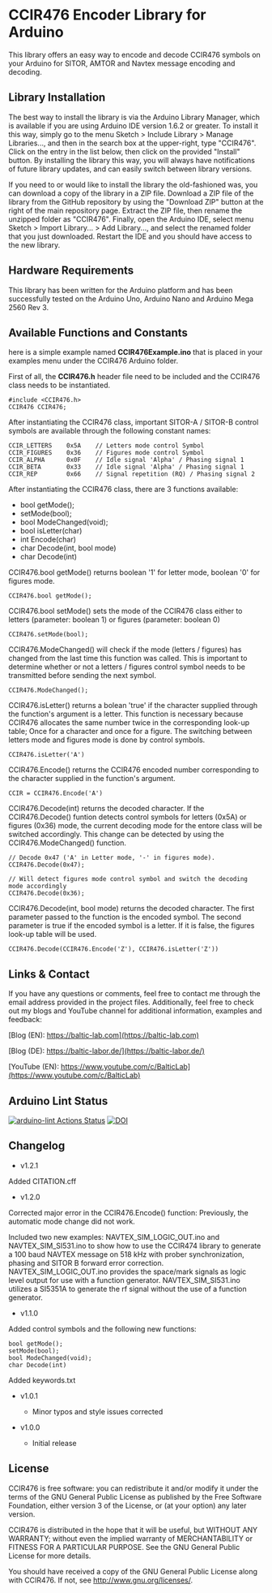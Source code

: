 CCIR476 Encoder Library for Arduino
==========================
This library offers an easy way to encode and decode CCIR476 symbols on your Arduino for SITOR, AMTOR and Navtex message encoding and decoding.

Library Installation
---------------------
The best way to install the library is via the Arduino Library Manager, which is available if you are using Arduino IDE version 1.6.2 or greater. To install it this way, simply go to the menu Sketch > Include Library > Manage Libraries..., and then in the search box at the upper-right, type "CCIR476". Click on the entry in the list below, then click on the provided "Install" button. By installing the library this way, you will always have notifications of future library updates, and can easily switch between library versions.

If you need to or would like to install the library the old-fashioned was, you can download a copy of the library in a ZIP file. Download a ZIP file of the library from the GitHub repository by using the "Download ZIP" button at the right of the main repository page. Extract the ZIP file, then rename the unzipped folder as "CCIR476". Finally, open the Arduino IDE, select menu Sketch > Import Library... > Add Library..., and select the renamed folder that you just downloaded. Restart the IDE and you should have access to the new library.

Hardware Requirements
-------------------------------
This library has been written for the Arduino platform and has been successfully tested on the Arduino Uno, Arduino Nano and Arduino Mega 2560 Rev 3.

Available Functions and Constants
-------

here is a simple example named **CCIR476Example.ino** that is placed in your examples menu under the CCIR476 Arduino folder. 

First of all, the **CCIR476.h** header file need to be included and the CCIR476 class needs to be instantiated.

    #include <CCIR476.h>
    CCIR476 CCIR476;
    
After instantiating the CCIR476 class, important SITOR-A / SITOR-B control symbols are available through the following constant names:
    
    CCIR_LETTERS    0x5A    // Letters mode control Symbol
    CCIR_FIGURES    0x36    // Figures mode control Symbol
    CCIR_ALPHA      0x0F    // Idle signal 'Alpha' / Phasing signal 1
    CCIR_BETA       0x33    // Idle signal 'Alpha' / Phasing signal 1
    CCIR_REP        0x66    // Signal repetition (RQ) / Phasing signal 2
    
 After instantiating the CCIR476 class, there are 3 functions available:
 
 - bool getMode();
 - setMode(bool);
 - bool ModeChanged(void);
 - bool isLetter(char)
 - int Encode(char)
 - char Decode(int, bool mode)
 - char Decode(int)
 
CCIR476.bool getMode() returns boolean '1' for letter mode, boolean '0' for figures mode. 
 
    CCIR476.bool getMode();
    
CCIR476.bool setMode() sets the mode of the CCIR476 class either to letters (parameter: boolean 1) or figures (parameter: boolean 0)

    CCIR476.setMode(bool);
    
CCIR476.ModeChanged() will check if the mode (letters / figures) has changed from the last time this function was called. This is important to determine whether or not a letters / figures control symbol needs to be transmitted before sending the next symbol. 
    
    CCIR476.ModeChanged();
    
 CCIR476.isLetter() returns a bolean 'true' if the character supplied through the function's argument is a letter. This function is necessary because CCIR476 allocates the same number twice in the corresponding look-up table; Once for a character and once for a figure. The switching between letters mode and figures mode is done by control symbols. 
    
    CCIR476.isLetter('A')
 
 CCIR476.Encode() returns the CCIR476 encoded number corresponding to the character supplied in the function's argument. 
    
    CCIR = CCIR476.Encode('A')
    
CCIR476.Decode(int) returns the decoded character. If the CCIR476.Decode() funtion detects control symbols for letters (0x5A) or figures (0x36) mode, the current decoding mode for the entore class will be switched accordingly. This change can be detected by using the CCIR476.ModeChanged() function. 
    
    // Decode 0x47 ('A' in Letter mode, '-' in figures mode).
    CCIR476.Decode(0x47);
    
    // Will detect figures mode control symbol and switch the decoding mode accordingly
    CCIR476.Decode(0x36);
    
CCIR476.Decode(int, bool mode) returns the decoded character. The first parameter passed to the function is the encoded symbol. The second parameter is true if the encoded symbol is a letter. If it is false, the figures look-up table will be used.
    
    CCIR476.Decode(CCIR476.Encode('Z'), CCIR476.isLetter('Z'))
    
Links & Contact
---------------------
If you have any questions or comments, feel free to contact me through the email address provided in the project files. Additionally, feel free to check out my blogs and YouTube channel for additional information, examples and feedback:


[Blog (EN): https://baltic-lab.com](https://baltic-lab.com)

[Blog (DE): https://baltic-labor.de/](https://baltic-labor.de/)

[YouTube (EN): https://www.youtube.com/c/BalticLab](https://www.youtube.com/c/BalticLab)

Arduino Lint Status
-------------------
[![arduino-lint Actions Status](https://github.com/AI5GW/CCIR476/workflows/arduino-lint/badge.svg)](https://github.com/AI5GW/CCIR476/actions) [![DOI](https://zenodo.org/badge/512871186.svg)](https://zenodo.org/badge/latestdoi/512871186)

Changelog
---------
* v1.2.1

Added CITATION.cff

* v1.2.0

Corrected major error in the CCIR476.Encode() function: Previously, the automatic mode change did not work. 

Included two new examples: NAVTEX_SIM_LOGIC_OUT.ino and NAVTEX_SIM_SI531.ino to show how to use the CCIR474 library to generate a 100 baud NAVTEX message on 518 kHz with prober synchronization, phasing and SITOR B forward error correction. NAVTEX_SIM_LOGIC_OUT.ino provides the space/mark signals as logic level output for use with a function generator. NAVTEX_SIM_SI531.ino utilizes a SI5351A to generate the rf signal without the use of a function generator. 

* v1.1.0

Added control symbols and the following new functions:

    bool getMode();
    setMode(bool);
    bool ModeChanged(void);
    char Decode(int)
    
Added keywords.txt

* v1.0.1

    * Minor typos and style issues corrected
    
* v1.0.0

    * Initial release
    
License
-------
CCIR476 is free software: you can redistribute it and/or modify it under the terms of the GNU General Public License as published by the Free Software Foundation, either version 3 of the License, or (at your option) any later version.

CCIR476 is distributed in the hope that it will be useful, but WITHOUT ANY WARRANTY; without even the implied warranty of MERCHANTABILITY or FITNESS FOR A PARTICULAR PURPOSE.  See the GNU General Public License for more details.

You should have received a copy of the GNU General Public License along with CCIR476.  If not, see <http://www.gnu.org/licenses/>.
